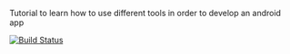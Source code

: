 Tutorial to learn how to use different tools in order to develop an android app


[![Build Status](https://travis-ci.org/ElsaWeb/CS-305-Bootcamp.svg?branch=master)](https://travis-ci.org/your-id/your-repo)
